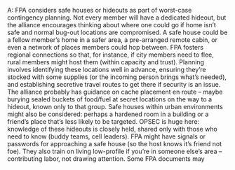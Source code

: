 A: FPA considers safe houses or hideouts as part of worst-case contingency planning. Not every member will have a dedicated hideout, but the alliance encourages thinking about where one could go if home isn’t safe and normal bug-out locations are compromised. A safe house could be a fellow member’s home in a safer area, a pre-arranged remote cabin, or even a network of places members could hop between. FPA fosters regional connections so that, for instance, if city members need to flee, rural members might host them (within capacity and trust). Planning involves identifying these locations well in advance, ensuring they’re stocked with some supplies (or the incoming person brings what’s needed), and establishing secretive travel routes to get there if security is an issue. The alliance probably has guidance on cache placement en route – maybe burying sealed buckets of food/fuel at secret locations on the way to a hideout, known only to that group. Safe houses within urban environments might also be considered: perhaps a hardened room in a building or a friend’s place that’s less likely to be targeted. OPSEC is huge here: knowledge of these hideouts is closely held, shared only with those who need to know (buddy teams, cell leaders). FPA might have signals or passwords for approaching a safe house (so the host knows it’s friend not foe). They also train on living low-profile if you’re in someone else’s area – contributing labor, not drawing attention. Some FPA documents may